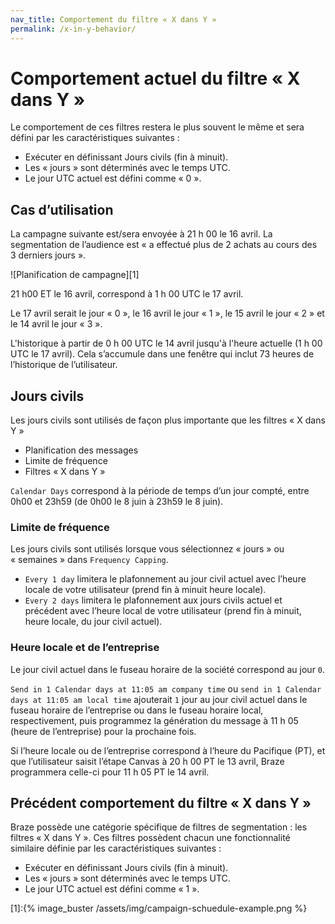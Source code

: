 ```yaml
---
nav_title: Comportement du filtre « X dans Y »
permalink: /x-in-y-behavior/
---
```


# Comportement actuel du filtre « X dans Y »

Le comportement de ces filtres restera le plus souvent le même et sera défini par les caractéristiques suivantes :

- Exécuter en définissant Jours civils (fin à minuit).
- Les « jours » sont déterminés avec le temps UTC.
- Le jour UTC actuel est défini comme « 0 ».

## Cas d’utilisation

La campagne suivante est/sera envoyée à 21 h 00 le 16 avril. La segmentation de l’audience est « a effectué plus de 2 achats au cours des 3 derniers jours ».

![Planification de campagne][1]

21 h00 ET le 16 avril, correspond à 1 h 00 UTC le 17 avril.

Le 17 avril serait le jour « 0 », le 16 avril le jour « 1 », le 15 avril le jour « 2 » et le 14 avril le jour « 3 ».

L'historique à partir de 0 h 00 UTC le 14 avril jusqu'à l'heure actuelle (1 h 00 UTC le 17 avril).
Cela s’accumule dans une fenêtre qui inclut 73 heures de l’historique de l’utilisateur.

## Jours civils

Les jours civils sont utilisés de façon plus importante que les filtres « X dans Y »

- Planification des messages
- Limite de fréquence
- Filtres « X dans Y »

`Calendar Days` correspond à la période de temps d’un jour compté, entre 0h00 et 23h59 (de 0h00 le 8 juin à 23h59 le 8 juin).

### Limite de fréquence

Les jours civils sont utilisés lorsque vous sélectionnez « jours » ou « semaines » dans `Frequency Capping`.

- `Every 1 day` limitera le plafonnement au jour civil actuel avec l’heure locale de votre utilisateur (prend fin à minuit heure locale).
- `Every 2 days` limitera le plafonnement aux jours civils actuel et précédent avec l’heure local de votre utilisateur (prend fin à minuit, heure locale, du jour civil actuel).

### Heure locale et de l’entreprise

Le jour civil actuel dans le fuseau horaire de la société correspond au jour `0`.

`Send in 1 Calendar days at 11:05 am company time` ou `send in 1 Calendar days at 11:05 am local time` ajouterait `1` jour au jour civil actuel dans le fuseau horaire de l’entreprise ou dans le fuseau horaire local, respectivement, puis programmez la génération du message à 11 h 05 (heure de l’entreprise) pour la prochaine fois.

Si l’heure locale ou de l’entreprise correspond à l’heure du Pacifique (PT), et que l’utilisateur saisit l’étape Canvas à 20 h 00 PT le 13 avril, Braze programmera celle-ci pour 11 h 05 PT le 14 avril.

## Précédent comportement du filtre « X dans Y »

Braze possède une catégorie spécifique de filtres de segmentation : les filtres « X dans Y ». Ces filtres possèdent chacun une fonctionnalité similaire définie par les caractéristiques suivantes :

- Exécuter en définissant Jours civils (fin à minuit).
- Les « jours » sont déterminés avec le temps UTC.
- Le jour UTC actuel est défini comme « 1 ».



[1]:{% image_buster /assets/img/campaign-schuedule-example.png %}
